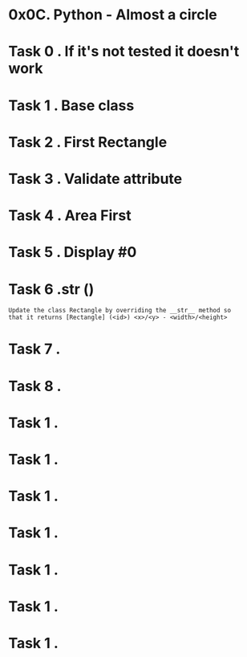 # 0x0C. Python - Almost a circle
# Task 0 . If it's not tested it doesn't work
# Task 1 . Base class
# Task 2 . First Rectangle
# Task 3 . Validate attribute
# Task 4 . Area First
# Task 5 . Display #0
# Task 6 .__str__ ()
    Update the class Rectangle by overriding the __str__ method so
    that it returns [Rectangle] (<id>) <x>/<y> - <width>/<height>
# Task 7 . 
# Task 8 .
# Task 1 .
# Task 1 .
# Task 1 .
# Task 1 .
# Task 1 .
# Task 1 .
# Task 1 .
